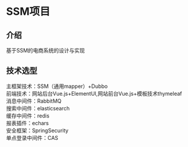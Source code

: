 # SSM项目
## 介绍
基于SSM的电商系统的设计与实现  
## 技术选型
主框架技术：SSM（通用mapper）+Dubbo  
前端技术：网站后台Vue.js+ElementUI,网站前台Vue.js+模板技术thymeleaf  
消息中间件：RabbitMQ  
搜索中间件：elasticsearch  
缓存中间件：redis  
报表插件：echars  
安全框架：SpringSecurity  
单点登录中间件：CAS  

